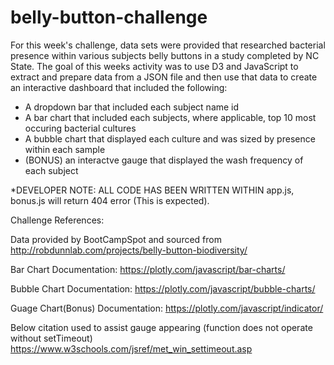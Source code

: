 # belly-button-challenge

For this week's challenge, data sets were provided that researched bacterial presence within various subjects belly buttons in a study
completed by NC State. The goal of this weeks activity was to use D3 and JavaScript to extract and prepare data from a JSON file and
then use that data to create an interactive dashboard that included the following:
- A dropdown bar that included each subject name id
- A bar chart that included each subjects, where applicable, top 10 most occuring bacterial cultures
- A bubble chart that displayed each culture and was sized by presence within each sample
- (BONUS) an interactve gauge that displayed the wash frequency of each subject

*DEVELOPER NOTE: ALL CODE HAS BEEN WRITTEN WITHIN app.js, bonus.js will return 404 error (This is expected).

Challenge References:

Data provided by BootCampSpot and sourced from http://robdunnlab.com/projects/belly-button-biodiversity/

Bar Chart Documentation:
https://plotly.com/javascript/bar-charts/

Bubble Chart Documentation:
https://plotly.com/javascript/bubble-charts/

Guage Chart(Bonus) Documentation:
https://plotly.com/javascript/indicator/

Below citation used to assist gauge appearing (function does not operate without setTimeout)
https://www.w3schools.com/jsref/met_win_settimeout.asp
